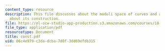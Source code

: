 ```yaml
---
content_type: resource
description: This file discusses about the moduli space of curves and a few remarks
  about its construction.
file: https://ol-ocw-studio-app-production.s3.amazonaws.com/courses/18-727-topics-in-algebraic-geometry-intersection-theory-on-moduli-spaces-spring-2006/06c4e979c3dadcba7d0f3dd69efdb315_const.pdf
file_type: application/pdf
resourcetype: Document
title: const.pdf
uid: 06c4e979-c3da-dcba-7d0f-3dd69efdb315
---
```

